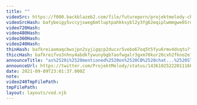 ```yaml
---
title: ""
videoSrc: https://f000.backblazeb2.com/file/futureporn/projektmelody-chaturbate-2021-09-09.mp4
videoSrcHash: bafybeigy5vccyjsweg6mtluptpahkksybl2y3fg62eqiplwmmgwe65rdxi
video720Hash: 
video480Hash: 
video360Hash: 
video240Hash: 
thinHash: bafkreiaomaqcbwsjpn2syjigqcp2ducxr5vebo67oq5t5fyu6rmv4dvqtu?filename=20210909T230137Z_thin.jpg
thiccHash: bafkreifvo3nhny4abdkfywunybgb7aofwgalr3gxm76kur26cxh2fkno2e?filename=20210909T230137Z_thicc.jpg
announceTitle: "as%2520i%2520mentioned%2520on%2520CB%2520chat...%2520STOP%2520LOOKING%2520AT%2520MY%2520ASS%2520%2528we%2527re%2520doin%2520sexy%2520yoga%2520stream%2529%2520%253A%2529"
announceUrl: https://twitter.com/ProjektMelody/status/1436102522201116673
date: 2021-09-09T23:01:37.000Z
note: 
video240TmpFilePath: 
tmpFilePath: 
layout: layouts/vod.njk
---
```

